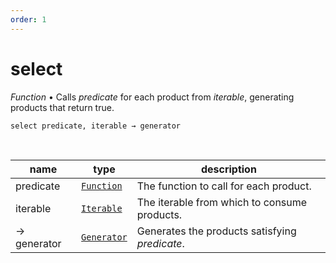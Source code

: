 ```yaml
---
order: 1
---
```

# select

_Function_ &bull; Calls _predicate_ for each product from _iterable_, generating products that return true.

<pre><code>select predicate, iterable &rarr; generator</code></pre>
<br>

| name | type | description |
|------|------|-------------|
|predicate|[`Function`][Function]|The function to call for each product.|
|iterable|[`Iterable`][Iterable]|The iterable from which to consume products.|
|&rarr; generator|[`Generator`][Generator]|Generates the products satisfying _predicate_.|




[Function]: https://developer.mozilla.org/en-US/docs/Web/JavaScript/Reference/Global_Objects/Function
[Iterable]: #
[Generator]: #